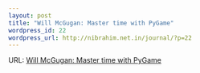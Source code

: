 ```yaml
--- 
layout: post
title: "Will McGugan: Master time with PyGame"
wordpress_id: 22
wordpress_url: http://nibrahim.net.in/journal/?p=22
---
```

URL: <a href="http://www.bloglines.com/preview?siteid=3084878&itemid=4285">Will McGugan: Master time with PyGame</a>
